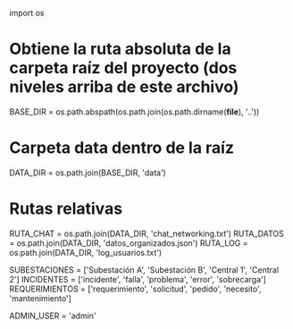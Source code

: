 import os

# Obtiene la ruta absoluta de la carpeta raíz del proyecto (dos niveles arriba de este archivo)
BASE_DIR = os.path.abspath(os.path.join(os.path.dirname(__file__), '..'))

# Carpeta data dentro de la raíz
DATA_DIR = os.path.join(BASE_DIR, 'data')

# Rutas relativas
RUTA_CHAT = os.path.join(DATA_DIR, 'chat_networking.txt')
RUTA_DATOS = os.path.join(DATA_DIR, 'datos_organizados.json')
RUTA_LOG = os.path.join(DATA_DIR, 'log_usuarios.txt')

SUBESTACIONES = ['Subestación A', 'Subestación B', 'Central 1', 'Central 2']
INCIDENTES = ['incidente', 'falla', 'problema', 'error', 'sobrecarga']
REQUERIMIENTOS = ['requerimiento', 'solicitud', 'pedido', 'necesito', 'mantenimiento']

ADMIN_USER = 'admin'
